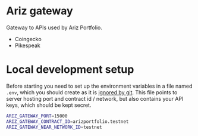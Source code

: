 Ariz gateway
============

Gateway to APIs used by Ariz Portfolio.

- Coingecko
- Pikespeak

# Local development setup

Before starting you need to set up the environment variables in a file named `.env`, which you should create as it is [ignored by git](./.gitignore).
This file points to server hosting port and contract id / network, but also contains your API keys, which should be kept secret.

```bash
ARIZ_GATEWAY_PORT=15000
ARIZ_GATEWAY_CONTRACT_ID=arizportfolio.testnet
ARIZ_GATEWAY_NEAR_NETWORK_ID=testnet
```
